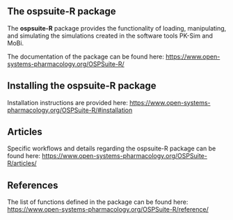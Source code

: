 ## The ospsuite-R package

The **ospsuite-R** package provides the functionality of loading, manipulating, and simulating the simulations created in the software tools PK-Sim and MoBi. 

The documentation of the package can be found here:
https://www.open-systems-pharmacology.org/OSPSuite-R/


## Installing the ospsuite-R package
Installation instructions are provided here:
https://www.open-systems-pharmacology.org/OSPSuite-R/#installation


## Articles
Specific workflows and details regarding the ospsuite-R package can be found here:
https://www.open-systems-pharmacology.org/OSPSuite-R/articles/


## References
The list of functions defined in the package can be found here: 
https://www.open-systems-pharmacology.org/OSPSuite-R/reference/
